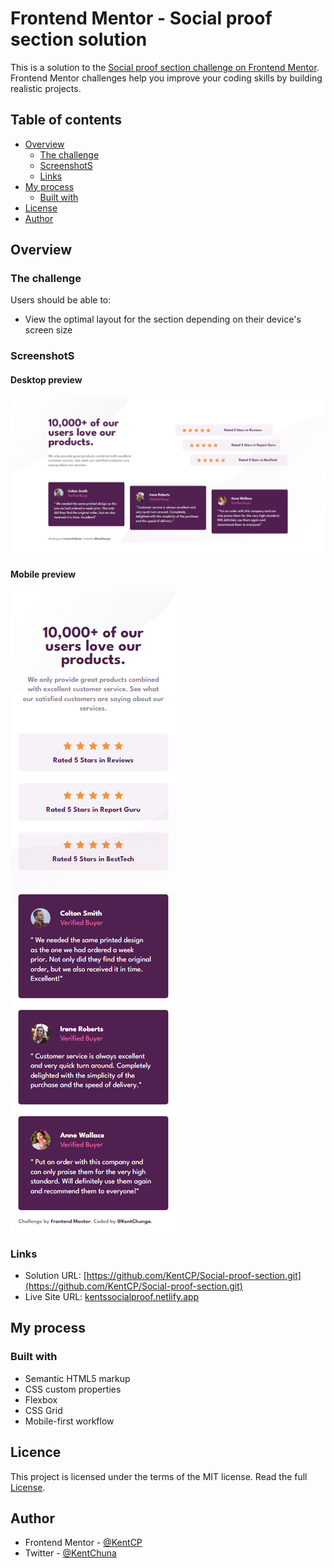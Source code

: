 # Frontend Mentor - Social proof section solution

This is a solution to the [Social proof section challenge on Frontend Mentor](https://www.frontendmentor.io/challenges/social-proof-section-6e0qTv_bA). Frontend Mentor challenges help you improve your coding skills by building realistic projects. 

## Table of contents

- [Overview](#overview)
  - [The challenge](#the-challenge)
  - [ScreenshotS](#screenshotS)
  - [Links](#links)
- [My process](#my-process)
  - [Built with](#built-with)
- [License](#license)
- [Author](#author)


## Overview

### The challenge

Users should be able to:

- View the optimal layout for the section depending on their device's screen size

### ScreenshotS

#### Desktop preview

![Desktop preview](./images/screenshots/desktop.png)

#### Mobile preview 
![Desktop preview](./images/screenshots/mobile.png)

### Links

- Solution URL: [https://github.com/KentCP/Social-proof-section.git](https://github.com/KentCP/Social-proof-section.git)
- Live Site URL: [kentssocialproof.netlify.app](https://your-live-site-url.com)

## My process

### Built with

- Semantic HTML5 markup
- CSS custom properties
- Flexbox
- CSS Grid
- Mobile-first workflow

## Licence

This project is licensed under the terms of the MIT license.
Read the full [License](https://github.com/KentCP/Social-proof-section/blob/main/LICENSE).

## Author

- Frontend Mentor - [@KentCP](https://www.frontendmentor.io/profile/KentCP)
- Twitter - [@KentChuna](https://www.twitter.com/KentChunga)
